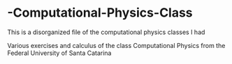 # -Computational-Physics-Class
This is a disorganized file of the computational physics classes I had

Various exercises and calculus of the class Computational Physics from the Federal University of Santa Catarina
